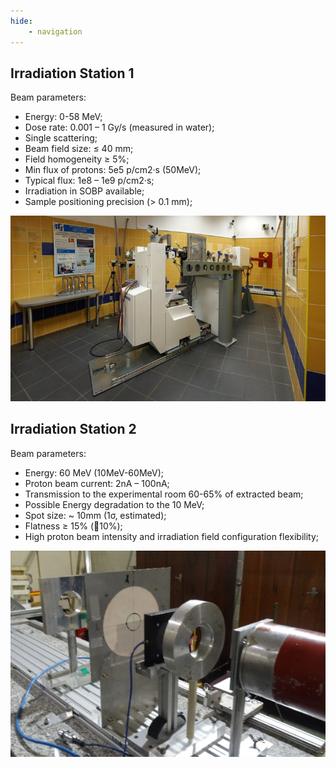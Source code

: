```yaml
---
hide:
    - navigation
---
```


## Irradiation Station 1

Beam parameters:

- Energy:  0-58 MeV;
- Dose rate: 0.001 – 1 Gy/s (measured in water);
- Single scattering;
- Beam field size:    ≤ 40 mm;
- Field homogeneity ≥ 5%;
- Min flux of protons: 5e5 p/cm2·s (50MeV);
- Typical flux: 1e8 – 1e9 p/cm2·s;
- Irradiation in SOBP available;
- Sample positioning precision (> 0.1 mm);


![Experimental hall 1](img/eyehall.png)

## Irradiation Station 2

Beam parameters:

- Energy: 60 MeV (10MeV-60MeV);
- Proton beam current:     2nA – 100nA;
- Transmission to the experimental room 60-65% of extracted beam;
- Possible Energy degradation to the 10 MeV;
- Spot size:  ~ 10mm (1σ, estimated);
- Flatness ≥ 15% (10%);
- High proton beam  intensity and irradiation field configuration flexibility;


![Experimental hall 12](img/exphall.png)